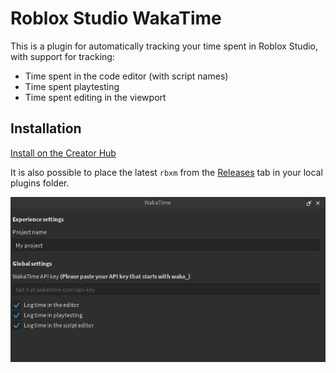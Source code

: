 # Roblox Studio WakaTime

This is a plugin for automatically tracking your time spent in Roblox Studio, with support for tracking:

-   Time spent in the code editor (with script names)
-   Time spent playtesting
-   Time spent editing in the viewport

## Installation

[Install on the Creator Hub](https://create.roblox.com/store/asset/76658431643665/WakaTime)

It is also possible to place the latest `rbxm` from the [Releases](https://github.com/tacheometry/roblox-studio-wakatime/releases) tab in your local plugins folder.

![Screenshot](./assets/plugin_screenshot.png)
